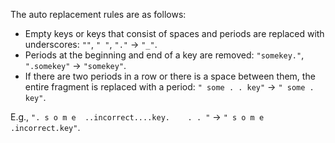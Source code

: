 The auto replacement rules are as follows:

* Empty keys or keys that consist of spaces and periods are replaced with underscores: `""`, `" "`, `"."` → `"_"`.
* Periods at the beginning and end of a key are removed: `"somekey."`, `".somekey"` → `"somekey"`.
* If there are two periods in a row or there is a space between them, the entire fragment is replaced with a period: `" some . . key"` → `" some . key"`.

E.g., `". s o m e  ..incorrect....key.    . . "` → `" s o m e  .incorrect.key"`.

